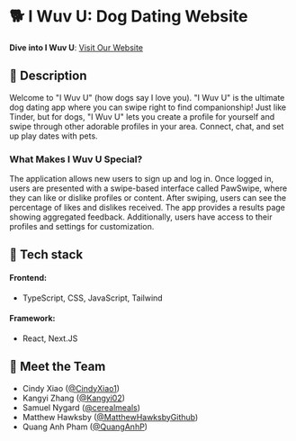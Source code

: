 #  🐕 I Wuv U: Dog Dating Website 


**Dive into I Wuv U**: [Visit Our Website](https://mountain-madness.vercel.app/)<br>


## 🌟 Description

Welcome to "I Wuv U" (how dogs say I love you). "I Wuv U" is the ultimate dog dating app where you can swipe right to find companionship! Just like Tinder, but for dogs, "I Wuv U" lets you create a profile for yourself and swipe through other adorable profiles in your area. Connect, chat, and set up play dates with pets.


### What Makes I Wuv U Special?
The application allows new users to sign up and log in. Once logged in, users are presented with a swipe-based interface called PawSwipe, where they can like or dislike profiles or content. After swiping, users can see the percentage of likes and dislikes received. The app provides a results page showing aggregated feedback. Additionally, users have access to their profiles and settings for customization.

## 🔧 Tech stack

#### Frontend:

- TypeScript, CSS, JavaScript, Tailwind

#### Framework:

- React, Next.JS

## 👥 Meet the Team

- Cindy Xiao ([@CindyXiao1](https://github.com/CindyXiao1))
- Kangyi Zhang ([@Kangyi02](https://github.com/Kangyi02))
- Samuel Nygard ([@cerealmeals](https://github.com/cerealmeals))
- Matthew Hawksby ([@MatthewHawksbyGithub](https://github.com/MatthewHawksbyGithub))
- Quang Anh Pham ([@QuangAnhP](https://github.com/QuangAnhP)) 